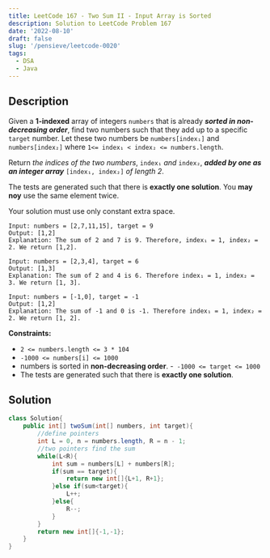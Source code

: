 ```yaml
---
title: LeetCode 167 - Two Sum II - Input Array is Sorted
description: Solution to LeetCode Problem 167
date: '2022-08-10'
draft: false
slug: '/pensieve/leetcode-0020'
tags:
  - DSA
  - Java
---
```


## Description

Given a **1-indexed** array of integers `numbers` that is already ***sorted in non-decreasing order***, find two numbers such that they add up to a specific `target` number. Let these two numbers be `numbers[index₁]` and `numbers[index₂]` where `1<= index₁ < index₂ <= numbers.length`.

Return *the indices of the two numbers*, `index₁` *and* `index₂`, ***added by one as an integer array*** `[index₁, index₂]` *of length 2*.

The tests are generated such that there is **exactly one solution**. You **may noy** use the same element twice.

Your solution must use only constant extra space.

```example
Input: numbers = [2,7,11,15], target = 9
Output: [1,2]
Explanation: The sum of 2 and 7 is 9. Therefore, index₁ = 1, index₂ = 2. We return [1,2].
```

```example
Input: numbers = [2,3,4], target = 6
Output: [1,3]
Explanation: The sum of 2 and 4 is 6. Therefore index₁ = 1, index₂ = 3. We return [1, 3].
```

```example
Input: numbers = [-1,0], target = -1
Output: [1,2]
Explanation: The sum of -1 and 0 is -1. Therefore index₁ = 1, index₂ = 2. We return [1, 2].
```

**Constraints:**
- `2 <= numbers.length <= 3 * 104`
- `-1000 <= numbers[i] <= 1000`
- numbers is sorted in **non-decreasing order**.
-` -1000 <= target <= 1000`
- The tests are generated such that there is **exactly one solution**.


## Solution

```java
class Solution{
    public int[] twoSum(int[] numbers, int target){
        //define pointers
        int L = 0, n = numbers.length, R = n - 1;
        //two pointers find the sum
        while(L<R){
            int sum = numbers[L] + numbers[R];
            if(sum == target){
                return new int[]{L+1, R+1};
            }else if(sum<target){
                L++;
            }else{
                R--;
            }
        }
        return new int[]{-1,-1};
    }
}
```